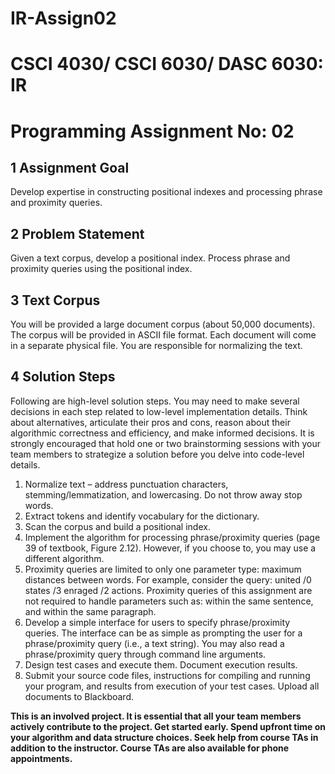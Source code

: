 # IR-Assign02

# CSCI 4030/ CSCI 6030/ DASC 6030: IR
# Programming Assignment No: 02
## 1 Assignment Goal  
Develop expertise in constructing positional indexes and processing phrase and proximity queries.  

## 2 Problem Statement  
Given a text corpus, develop a positional index. Process phrase and proximity queries using the positional index.  

## 3 Text Corpus  
You will be provided a large document corpus (about 50,000 documents). The corpus will be provided in ASCII file format. Each document will come in a separate physical file. You are responsible for normalizing the text.   

## 4 Solution Steps  
Following are high-level solution steps. You may need to make several decisions in each step related to low-level implementation details. Think about alternatives, articulate their pros and cons, reason about their algorithmic correctness and efficiency, and make informed decisions. It is strongly encouraged that hold one or two brainstorming sessions with your team members to strategize a solution before you delve into code-level details.  
1) Normalize text – address punctuation characters, stemming/lemmatization, and lowercasing. Do not throw away stop words.  
2) Extract tokens and identify vocabulary for the dictionary.  
3) Scan the corpus and build a positional index.  
4) Implement the algorithm for processing phrase/proximity queries (page 39 of textbook, Figure 2.12). However, if you choose to, you may use a different algorithm.  
5) Proximity queries are limited to only one parameter type: maximum distances between words. For example, consider the query: united /0 states /3 enraged /2 actions. Proximity queries of this assignment are not required to handle parameters such as: within the same sentence, and within the same paragraph.  
6) Develop a simple interface for users to specify phrase/proximity queries. The interface can be as simple as prompting the user for a phrase/proximity query (i.e., a text string). You may also read a phrase/proximity query through command line arguments.
7) Design test cases and execute them. Document execution results.  
8) Submit your source code files, instructions for compiling and running your program, and results from execution of your test cases. Upload all documents to Blackboard.  

**This is an involved project. It is essential that all your team members actively contribute to the project. Get started early. Spend upfront time on your algorithm and data structure choices. Seek help from course TAs in addition to the instructor. Course TAs are also available for phone appointments.**
